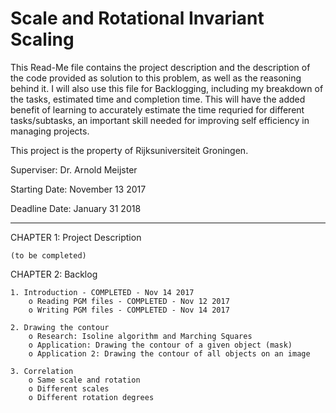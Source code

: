 # Scale and Rotational Invariant Scaling

This Read-Me file contains the project description and the description of the code provided as solution to this problem, as well as the reasoning behind it. I will also use this file for Backlogging, including my breakdown of the tasks, estimated time and completion time. This will have the added benefit of learning to accurately estimate the time requried for different tasks/subtasks, an important skill needed for improving self efficiency in managing projects.

This project is the property of Rijksuniversiteit Groningen.

Superviser: Dr. Arnold Meijster



Starting Date: November 13 2017

Deadline Date: January  31 2018

------------------------------------------------------------------------------------------------------------------------------------------

CHAPTER 1: Project Description

    (to be completed)
    
    
CHAPTER 2: Backlog

    1. Introduction - COMPLETED - Nov 14 2017
        o Reading PGM files - COMPLETED - Nov 12 2017
        o Writing PGM files - COMPLETED - Nov 14 2017
        
    2. Drawing the contour
        o Research: Isoline algorithm and Marching Squares
        o Application: Drawing the contour of a given object (mask)
        o Application 2: Drawing the contour of all objects on an image
        
    3. Correlation
        o Same scale and rotation
        o Different scales
        o Different rotation degrees
